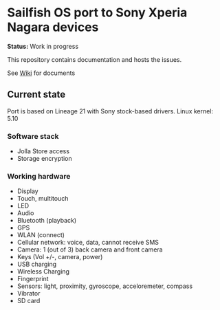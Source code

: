 # Sailfish OS port to Sony Xperia Nagara devices

**Status:** Work in progress

This repository contains documentation and hosts the issues.

See [Wiki](https://github.com/sailfishos-sony-nagara/main/wiki) for documents

## Current state

Port is based on Lineage 21 with Sony stock-based drivers. Linux kernel: 5.10

### Software stack

- Jolla Store access
- Storage encryption

### Working hardware

- Display
- Touch, multitouch
- LED
- Audio
- Bluetooth (playback)
- GPS
- WLAN (connect)
- Cellular network: voice, data, cannot receive SMS
- Camera: 1 (out of 3) back camera and front camera
- Keys (Vol +/-, camera, power)
- USB charging
- Wireless Charging
- Fingerprint
- Sensors: light, proximity, gyroscope, acceloremeter, compass
- Vibrator
- SD card

